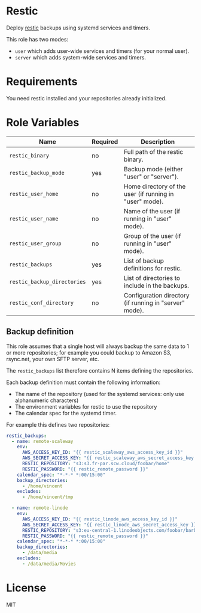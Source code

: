 # Restic

Deploy [restic](https://restic.net/) backups using systemd services and timers.

This role has two modes:
* `user` which adds user-wide services and timers (for your normal user).
* `server` which adds system-wide services and timers.

# Requirements

You need restic installed and your repositories already initialized.

# Role Variables

| Name                          | Required | Description
| --------------                | -------- | -----------------------------------
| `restic_binary`               | no       | Full path of the restic binary.
| `restic_backup_mode`          | yes      | Backup mode (either "user" or "server").
| `restic_user_home`            | no       | Home directory of the user (if running in "user" mode).
| `restic_user_name`            | no       | Name of the user (if running in "user" mode).
| `restic_user_group`           | no       | Group of the user (if running in "user" mode).
| `restic_backups`              | yes      | List of backup definitions for restic.
| `restic_backup_directories`   | yes      | List of directories to include in the backups.
| `restic_conf_directory`       | no       | Configuration directory (if running in "server" mode).

## Backup definition

This role assumes that a single host will always backup the same data to 1 or more repositories; for example you could backup
to Amazon S3, rsync.net, your own SFTP server, etc.

The `restic_backups` list therefore contains N items defining the repositories.

Each backup definition must contain the following information:
* The name of the repository (used for the systemd services: only use alphanumeric characters)
* The environment variables for restic to use the repository
* The calendar spec for the systemd timer.

For example this defines two repositories:

```yaml
restic_backups:
  - name: remote-scaleway
    env:
      AWS_ACCESS_KEY_ID: "{{ restic_scaleway_aws_access_key_id }}"
      AWS_SECRET_ACCESS_KEY: "{{ restic_scaleway_aws_secret_access_key }}"
      RESTIC_REPOSITORY: "s3:s3.fr-par.scw.cloud/foobar/home"
      RESTIC_PASSWORD: "{{ restic_remote_password }}"
    calendar_spec: "*-*-* *:00/15:00"
    backup_directories:
      - /home/vincent
    excludes:
      - /home/vincent/tmp

  - name: remote-linode
    env:
      AWS_ACCESS_KEY_ID: "{{ restic_linode_aws_access_key_id }}"
      AWS_SECRET_ACCESS_KEY: "{{ restic_linode_aws_secret_access_key }}"
      RESTIC_REPOSITORY: "s3:eu-central-1.linodeobjects.com/foobar/barbaz"
      RESTIC_PASSWORD: "{{ restic_remote_password }}"
    calendar_spec: "*-*-* *:00/15:00"
    backup_directories:
      - /data/media
    excludes:
      - /data/media/Movies
```

# License

MIT

